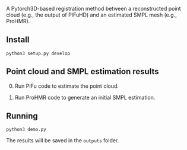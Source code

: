 A Pytorch3D-based registration method between a reconstructed point cloud (e.g., the output of PIFuHD) and an estimated SMPL mesh (e.g., ProHMR).

## Install

```
python3 setup.py develop
```

## Point cloud and SMPL estimation results

0. Run PIFu code to estimate the point cloud.

0. Run ProHMR code to generate an initial SMPL estimation.

## Running

```
python3 demo.py
```

The results will be saved in the ```outputs``` folder.
